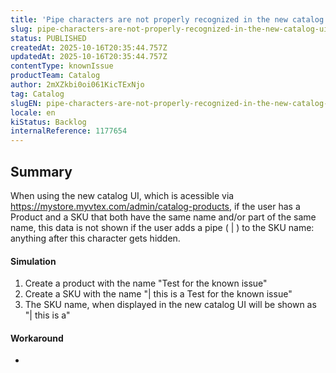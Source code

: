 ```yaml
---
title: 'Pipe characters are not properly recognized in the new catalog UI.'
slug: pipe-characters-are-not-properly-recognized-in-the-new-catalog-ui
status: PUBLISHED
createdAt: 2025-10-16T20:35:44.757Z
updatedAt: 2025-10-16T20:35:44.757Z
contentType: knownIssue
productTeam: Catalog
author: 2mXZkbi0oi061KicTExNjo
tag: Catalog
slugEN: pipe-characters-are-not-properly-recognized-in-the-new-catalog-ui
locale: en
kiStatus: Backlog
internalReference: 1177654
---
```


## Summary


When using the new catalog UI, which is acessible via https://mystore.myvtex.com/admin/catalog-products, if the user has a Product and a SKU that both have the same name and/or part of the same name, this data is not shown if the user adds a pipe ( | ) to the SKU name: anything after this character gets hidden.


#### Simulation



1. Create a product with the name "Test for the known issue"
2. Create a SKU with the name "| this is a Test for the known issue"
3. The SKU name, when displayed in the new catalog UI will be shown as "| this is a"


#### Workaround


-



